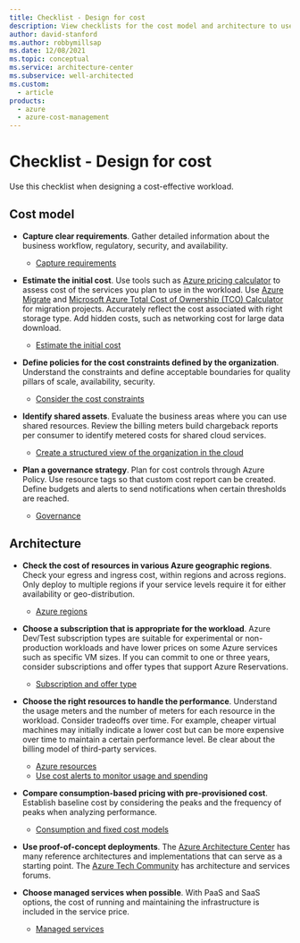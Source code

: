 ```yaml
---
title: Checklist - Design for cost
description: View checklists for the cost model and architecture to use when you design a cost-effective workload in Azure.
author: david-stanford
ms.author: robbymillsap
ms.date: 12/08/2021
ms.topic: conceptual
ms.service: architecture-center
ms.subservice: well-architected
ms.custom:
  - article
products:
  - azure
  - azure-cost-management
---
```


# Checklist - Design for cost

Use this checklist when designing a cost-effective workload.
## Cost model

- **Capture clear requirements**. Gather detailed information about the business workflow,  regulatory, security, and availability.
    - [Capture requirements](./design-capture-requirements.md)

- **Estimate the initial cost**. Use tools such as [Azure pricing calculator](https://azure.microsoft.com/pricing/calculator) to assess cost of the services you plan to use in the workload. Use [Azure Migrate](/azure/migrate/migrate-services-overview) and [Microsoft Azure Total Cost of Ownership (TCO) Calculator](https://azure.microsoft.com/pricing/tco/calculator/) for migration projects. Accurately reflect the cost associated with right storage type. Add hidden costs, such as networking cost for large data download.
    - [Estimate the initial cost](./design-initial-estimate.md)

- **Define policies for the cost constraints defined by the organization**. Understand the constraints and define acceptable boundaries for quality pillars of scale, availability, security.
    - [Consider the cost constraints](./design-model.md#cost-constraints)

- **Identify shared assets**. Evaluate the business areas where you can use shared resources. Review the billing meters build chargeback reports per consumer to identify metered costs for shared cloud services.
    - [Create a structured view of the organization in the cloud](./design-model.md#organization-structure)

- **Plan a governance strategy**. Plan for cost controls through Azure Policy. Use resource tags so that custom cost report can be created. Define budgets and alerts to send notifications when certain thresholds are reached.
    - [Governance](./design-governance.md)

## Architecture

- **Check the cost of resources in various Azure geographic regions**. Check your egress and ingress cost, within regions and across regions. Only deploy to multiple regions if your service levels require it for either availability or geo-distribution.
    - [Azure regions](./design-regions.md)

- **Choose a subscription that is appropriate for the workload**. Azure Dev/Test subscription types are suitable for experimental or non-production workloads and have lower prices on some Azure services such as specific VM sizes. If you can commit to one or three years, consider subscriptions and offer types that support Azure Reservations.
    - [Subscription and offer type](./design-resources.md#subscription-and-offer-type)

- **Choose the right resources to handle the performance**. Understand the usage meters and the number of meters for each resource in the workload. Consider tradeoffs over time. For example, cheaper virtual machines may initially indicate a lower cost but can be more expensive over time to maintain a certain performance level. Be clear about the billing model of third-party services.
    - [Azure resources](./design-resources.md)
    - [Use cost alerts to monitor usage and spending](/azure/cost-management-billing/costs/cost-mgt-alerts-monitor-usage-spending)

- **Compare consumption-based pricing with pre-provisioned cost**. Establish baseline cost by considering the peaks and the frequency of peaks when analyzing performance.
    - [Consumption and fixed cost models](./design-price.md)

- **Use proof-of-concept deployments**. The [Azure Architecture Center](/azure/architecture) has many reference architectures and implementations that can serve as a starting point.  The [Azure Tech Community](https://techcommunity.microsoft.com/t5/azure/ct-p/Azure) has architecture and services forums.

- **Choose managed services when possible**. With PaaS and SaaS options, the cost of running and maintaining the infrastructure is included in the service price.
    - [Managed services](./design-paas.md)

